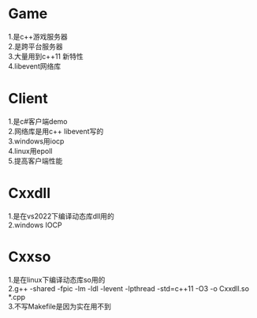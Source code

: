 # Game    
1.是c++游戏服务器  
2.是跨平台服务器   
3.大量用到c++11 新特性  
4.libevent网络库  

# Client  
1.是c#客户端demo  
2.网络库是用c++ libevent写的  
3.windows用iocp  
4.linux用epoll  
5.提高客户端性能  

# Cxxdll  
1.是在vs2022下编译动态库dll用的  
2.windows IOCP  

# Cxxso   
1.是在linux下编译动态库so用的  
2.g++ -shared -fpic -lm -ldl -levent -lpthread -std=c++11 -O3 -o Cxxdll.so *.cpp  
3.不写Makefile是因为实在用不到  
